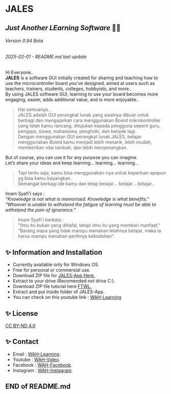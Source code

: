 # JALES
## _Just Another LEarning Software_ :man_teacher:
###### _Version 0.94 Beta_
###### _2025-02-01 - README.md last update_
Hi Everyone..  
**JALES** is a software GUI initially created for sharing and teaching how to use the microcontroller board you’ve designed, aimed at users such as teachers, trainers, students, colleges, hobbyists, and more..  
By using JALES software GUI, learning to use your board becomes more engaging, easier, adds additional value, and is more enjoyable..
> Hai semuanya...  
> JALES adalah GUI perangkat lunak yang awalnya dibuat untuk berbagi dan mengajarkan cara menggunakan _Board_ mikrokontroller yang telah kamu rancang, ditujukan kepada pengguna seperti guru, pengajar, siswa, mahasiswa, penghobi, dan banyak lagi.  
> Dengan menggunakan GUI perangkat lunak JALES, belajar menggunakan _Board_ kamu menjadi lebih menarik, lebih mudah, memberikan nilai tambah, dan lebih menyenangkan.

But of course, you can use it for any purpose you can imagine.  
Let’s share your ideas and keep learning... learning... learning...
> Tapi tentu saja, kamu bisa menggunakan-nya untuk keperluan apapun yg bisa kamu bayangkan.  
> Semangat berbagi ide kamu dan tetap belajar... belajar... belajar...

Imam Syafi'i says :  
_"Knowledge is not what is memorised. Knowledge is what benefits."_  
_"Whoever is unable to withstand the fatigue of learning must be able to withstand the pain of ignorance."_  
> Imam Syafi'i berkata :  
> "Ilmu itu bukan yang dihafal, tetapi ilmu itu yang memberi manfaat."  
> “Barang siapa yang tidak mampu menahan lelahnya belajar, maka ia harus mampu menahan perihnya kebodohan”.

##
## ✨ Information and Installation

- Currently available only for Windows OS.
- Free for personal or commersial use.
- Download ZIP file for [JALES-App Here.](https://github.com/WAH-share/JALES-apps/archive/refs/heads/main.zip)
- Extract to your drive (Recomended not drive C:\).
- Download ZIP file tutorial here [FTWL.](https://github.com/WAH-share/FTWL/archive/refs/heads/main.zip)
- Extract and put inside folder of JALES-App.
- You can check on this youtube link : [WAH-Learning](https://www.youtube.com/@WAH.Learning)

## ✨ License
[CC BY-ND 4.0](https://creativecommons.org/licenses/by-nd/4.0/deed.en)

## ✨ Contact
- Email : [WAH-Learning](mailto:wah.learning@gmail.com).
- Youtube : [WAH-Video](https://www.youtube.com/@WAH.Learning).
- Facebook : [WAH-Facebook](https://www.facebook.com/profile.php?id=100094907858032).
- Instagram : [WAH-Instagram](https://www.instagram.com/wah.digital.solution/).

##
## END of README.md
